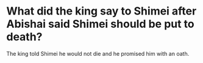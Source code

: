 # What did the king say to Shimei after Abishai said Shimei should be put to death?

The king told Shimei he would not die and he promised him with an oath.
